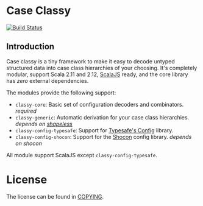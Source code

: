# Case Classy
[![Build Status](https://api.travis-ci.org/47deg/case-classy.png?branch=master)](https://travis-ci.org/47deg/case-classy)

## Introduction

Case classy is a tiny framework to make it easy to decode untyped
structured data into case class hierarchies of your choosing. It's
completely modular, support Scala 2.11 and
2.12, [ScalaJS](https://www.scala-js.org) ready, and the core library
has _zero_ external dependencies.

The modules provide the following support:

 * `classy-core`: Basic set of configuration decoders and combinators. *required*
 * `classy-generic`: Automatic derivation for your case class hierarchies. *depends on [shapeless](https://github.com/milessabin/shapeless)*
 * `classy-config-typesafe`: Support for [Typesafe's Config](https://github.com/typesafehub/config) library.
 * `classy-config-shocon`: Support for the [Shocon](https://github.com/unicredit/shocon) config library. *depends on shocon*

All module support ScalaJS except `classy-config-typesafe`.

# License
The license can be found in [COPYING](COPYING).
